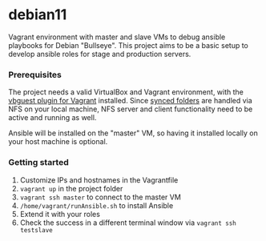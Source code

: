 # debian11
Vagrant environment with master and slave VMs to debug ansible playbooks for Debian "Bullseye".
This project aims to be a basic setup to develop ansible roles for stage and production servers.


### Prerequisites
The project needs a valid VirtualBox and Vagrant environment, with the [vbguest plugin for Vagrant](https://github.com/dotless-de/vagrant-vbguest) installed.
Since [synced folders](https://www.vagrantup.com/docs/synced-folders/nfs.html) are handled via NFS on your local machine, NFS server and client functionality need to be active and running as well.

Ansible will be installed on the "master" VM, so having it installed locally on your host machine is optional.


### Getting started
  
1. Customize IPs and hostnames in the Vagrantfile
2. ```vagrant up``` in the project folder
3. ```vagrant ssh master``` to connect to the master VM
4. ```/home/vagrant/runAnsible.sh``` to install Ansible
5. Extend it with your roles
6. Check the success in a different terminal window via ```vagrant ssh testslave```
